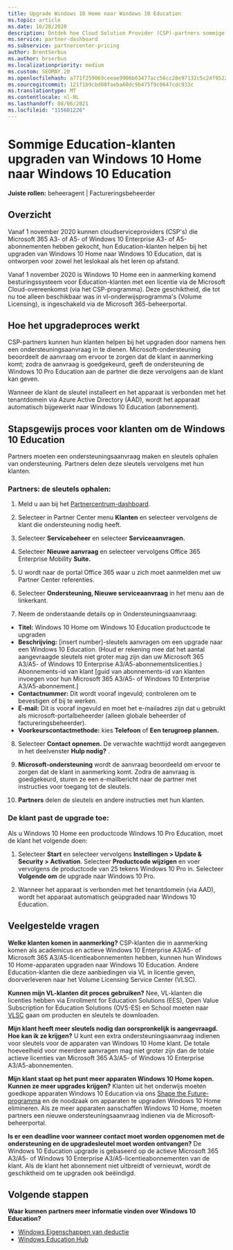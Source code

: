 ```yaml
---
title: Upgrade Windows 10 Home naar Windows 10 Education
ms.topic: article
ms.date: 10/28/2020
description: Ontdek hoe Cloud Solution Provider (CSP)-partners sommige van hun Education-klanten kunnen upgraden van Windows 10 Home naar Windows 10 Education
ms.service: partner-dashboard
ms.subservice: partnercenter-pricing
author: BrentSerbus
ms.author: brserbus
ms.localizationpriority: medium
ms.custom: SEOMAY.20
ms.openlocfilehash: a771f259069ceeae9906b03477acc56cc28e97132c5c24f9522275d49c924f62
ms.sourcegitcommit: 121f1b9cbd88faeba60dc9b475f9c0647cdc933c
ms.translationtype: MT
ms.contentlocale: nl-NL
ms.lasthandoff: 08/06/2021
ms.locfileid: "115681226"
---
```

# <a name="upgrade-some-education-customers-from-windows-10-home-to-windows-10-education"></a>Sommige Education-klanten upgraden van Windows 10 Home naar Windows 10 Education

**Juiste rollen:** beheeragent | Factureringsbeheerder

## <a name="overview"></a>Overzicht

Vanaf 1 november 2020 kunnen cloudserviceproviders (CSP's) die Microsoft 365 A3- of A5- of Windows 10 Enterprise A3- of A5-abonnementen hebben gekocht, hun Education-klanten helpen bij het upgraden van Windows 10 Home naar Windows 10 Education, dat is ontworpen voor zowel het leslokaal als het leren op afstand.

Vanaf 1 november 2020 is Windows 10 Home een in aanmerking komend besturingssysteem voor Education-klanten met een licentie via de Microsoft Cloud-overeenkomst (via het CSP-programma). Deze geschiktheid, die tot nu toe alleen beschikbaar was in vl-onderwijsprogramma's (Volume Licensing), is ingeschakeld via de Microsoft 365-beheerportal. 

## <a name="how-the-upgrade-process-works"></a>Hoe het upgradeproces werkt

CSP-partners kunnen hun klanten helpen bij het upgraden door namens hen een ondersteuningsaanvraag in te dienen. Microsoft-ondersteuning beoordeelt de aanvraag om ervoor te zorgen dat de klant in aanmerking komt; zodra de aanvraag is goedgekeurd, geeft de ondersteuning de Windows 10 Pro Education aan de partner die deze vervolgens aan de klant kan geven.

Wanneer de klant de sleutel installeert en het apparaat is verbonden met het tenantdomein via Azure Active Directory (AAD), wordt het apparaat automatisch bijgewerkt naar Windows 10 Education (abonnement).   

## <a name="step-by-step-process-for-customers-to-get-windows-10-education"></a>Stapsgewijs proces voor klanten om de Windows 10 Education

Partners moeten een ondersteuningsaanvraag maken en sleutels ophalen van ondersteuning. Partners delen deze sleutels vervolgens met hun klanten.

### <a name="partners--how-to-get-the-keys"></a>Partners: de sleutels ophalen:

1. Meld u aan bij het [Partnercentrum-dashboard](https://partner.microsoft.com/dashboard).

2. Selecteer in Partner Center menu **Klanten** en selecteer vervolgens de klant die ondersteuning nodig heeft.

3. Selecteer **Servicebeheer** en selecteer **Serviceaanvragen.**

4. Selecteer **Nieuwe aanvraag** en selecteer vervolgens Office 365 Enterprise Mobility **Suite.**

5. U wordt naar de portal Office 365 waar u zich moet aanmelden met uw Partner Center referenties.

6. Selecteer **Ondersteuning, Nieuwe serviceaanvraag** in het menu aan de linkerkant.

7. Neem de onderstaande details op in Ondersteuningsaanvraag:

- **Titel:** Windows 10 Home om Windows 10 Education productcode te upgraden
- **Beschrijving:** [insert number]-sleutels aanvragen om een upgrade naar een Windows 10 Education. (Houd er rekening mee dat het aantal aangevraagde sleutels niet groter mag zijn dan uw Microsoft 365 A3/A5- of Windows 10 Enterprise A3/A5-abonnementslicenties.) Abonnements-id van klant [guid van abonnements-id van klanten invoegen voor hun Microsoft 365 A3/A5- of Windows 10 Enterprise A3/A5-abonnement.]
- **Contactnummer:** Dit wordt vooraf ingevuld; controleren om te bevestigen of bij te werken.
- **E-mail:** Dit is vooraf ingevuld en moet het e-mailadres zijn dat u gebruikt als microsoft-portalbeheerder (alleen globale beheerder of factureringsbeheerder).
- **Voorkeurscontactmethode:** kies **Telefoon** of **Een terugroep plannen.**

8. Selecteer **Contact opnemen.** De verwachte wachttijd wordt aangegeven in het deelvenster **Hulp nodig?** .

9. **Microsoft-ondersteuning** wordt de aanvraag beoordeeld om ervoor te zorgen dat de klant in aanmerking komt. Zodra de aanvraag is goedgekeurd, sturen ze een e-mailbericht naar de partner met instructies voor toegang tot de sleutels.

10. **Partners** delen de sleutels en andere instructies met hun klanten.

### <a name="customer-applies-the-upgrade"></a>De klant past de upgrade toe:

Als u Windows 10 Home een productcode Windows 10 Pro Education, moet de klant het volgende doen:  

1. Selecteer **Start** en selecteer vervolgens **Instellingen > Update & Security > Activation**. Selecteer **Productcode wijzigen** en voer vervolgens de productcode van 25 tekens Windows 10 Pro in. Selecteer **Volgende om** de upgrade naar Windows 10 Pro.

2. Wanneer het apparaat is verbonden met het tenantdomein (via AAD), wordt het apparaat automatisch geüpgraded naar Windows 10 Education.  

## <a name="frequently-asked-questions"></a>Veelgestelde vragen

**Welke klanten komen in aanmerking?**
CSP-klanten die in aanmerking komen als academicus en actieve Windows 10 Enterprise A3/A5- of Microsoft 365 A3/A5-licentieabonnementen hebben, kunnen hun Windows 10 Home-apparaten upgraden naar Windows 10 Education. Andere Education-klanten die deze aanbiedingen via VL in licentie geven, doorverleveren naar het Volume Licensing Service Center (VLSC).

**Kunnen mijn VL-klanten dit proces gebruiken?**
Nee, VL-klanten die licenties hebben via Enrollment for Education Solutions (EES), Open Value Subscription for Education Solutions (OVS-ES) en School moeten naar [VLSC](https://www.microsoft.com/Licensing/servicecenter/default.aspx) gaan om producten en sleutels te downloaden. 

**Mijn klant heeft meer sleutels nodig dan oorspronkelijk is aangevraagd. Hoe kan ik ze krijgen?**
U kunt een extra ondersteuningsaanvraag indienen voor sleutels voor de apparaten van Windows 10 Home klant. De totale hoeveelheid voor meerdere aanvragen mag niet groter zijn dan de totale actieve licenties van Microsoft 365 A3/A5- of Windows 10 Enterprise A3/A5-abonnementen.

**Mijn klant staat op het punt meer apparaten Windows 10 Home kopen. Kunnen ze meer upgrades krijgen?**
Klanten uit het onderwijs moeten goedkope apparaten Windows 10 Education via ons [Shape the Future-programma](https://www.microsoft.com/education/products/windows/shapethefuture.aspx) en de noodzaak om apparaten te upgraden Windows 10 Home elimineren. Als ze meer apparaten aanschaffen Windows 10 Home, moeten partners een nieuwe ondersteuningsaanvraag indienen via de Microsoft-beheerportal.

**Is er een deadline voor wanneer contact moet worden opgenomen met de ondersteuning en de upgradesleutel moet worden ontvangen?**
De Windows 10 Education upgrade is gebaseerd op de actieve Microsoft 365 A3/A5- of Windows 10 Enterprise A3/A5-licentieabonnementen van de klant. Als de klant het abonnement niet uitbreidt of vernieuwt, wordt de geschiktheid om te upgraden ook beëindigd.

## <a name="next-steps"></a>Volgende stappen

**Waar kunnen partners meer informatie vinden over Windows 10 Education?**

- [Windows Eigenschappen van deductie](https://www.microsoft.com/education/products/windows/features)
- [Windows Education Hub](/education/windows/)